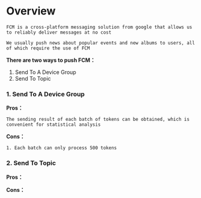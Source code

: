 # Overview

```
FCM is a cross-platform messaging solution from google that allows us to reliably deliver messages at no cost

We usually push news about popular events and new albums to users, all of which require the use of FCM
```

**There are two ways to push FCM：**

1. Send To A Device Group
2. Send To Topic

### 1. Send To A Device Group
**Pros：**
```
The sending result of each batch of tokens can be obtained, which is convenient for statistical analysis
```


**Cons：**
```
1. Each batch can only process 500 tokens

```



### 2. Send To Topic
**Pros：**


**Cons：**